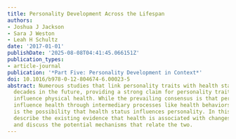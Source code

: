 ```yaml
---
title: Personality Development Across the Lifespan
authors:
- Joshua J Jackson
- Sara J Weston
- Leah H Schultz
date: '2017-01-01'
publishDate: '2025-08-08T04:41:45.066151Z'
publication_types:
- article-journal
publication: '*Part Five: Personality Development in Context*'
doi: 10.1016/b978-0-12-804674-6.00023-5
abstract: Numerous studies that link personality traits with health status, sometimes
  decades in the future, providing a strong claim for personality traits to causally
  influence physical health. While the prevailing consensus is that personality traits
  influence health through intermediary processes like health behaviors, less discussed
  is the possibility that health status influences personality. In this chapter, we
  describe the existing evidence that health is associated with changes in personality
  and discuss the potential mechanisms that relate the two.
---
```


